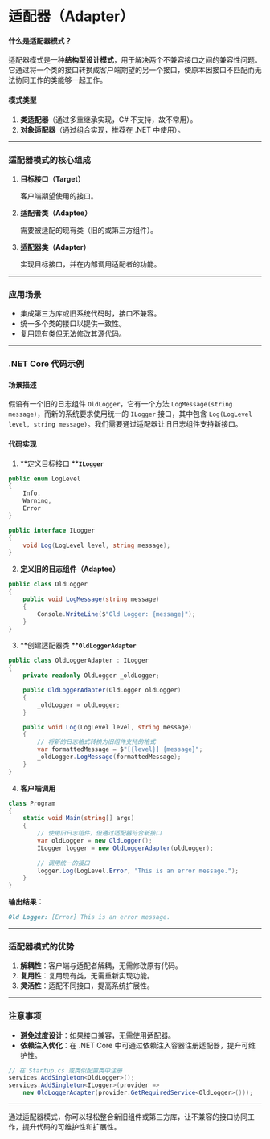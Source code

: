 # 适配器（Adapter）
#### 什么是适配器模式？

适配器模式是一种**结构型设计模式**，用于解决两个不兼容接口之间的兼容性问题。它通过将一个类的接口转换成客户端期望的另一个接口，使原本因接口不匹配而无法协同工作的类能够一起工作。

#### 模式类型

1. **类适配器**（通过多重继承实现，C# 不支持，故不常用）。
2. **对象适配器**（通过组合实现，推荐在 .NET 中使用）。

---

### 适配器模式的核心组成

1. **目标接口（Target）**

   客户端期望使用的接口。
2. **适配者类（Adaptee）**

   需要被适配的现有类（旧的或第三方组件）。
3. **适配器类（Adapter）**

   实现目标接口，并在内部调用适配者的功能。

---

### 应用场景

- 集成第三方库或旧系统代码时，接口不兼容。
- 统一多个类的接口以提供一致性。
- 复用现有类但无法修改其源代码。

---

### .NET Core 代码示例

#### 场景描述

假设有一个旧的日志组件 `OldLogger`，它有一个方法 `LogMessage(string message)`，而新的系统要求使用统一的 `ILogger` 接口，其中包含 `Log(LogLevel level, string message)`。我们需要通过适配器让旧日志组件支持新接口。

#### 代码实现

1. **定义目标接口 ****`ILogger`**

```C#
public enum LogLevel
{
    Info,
    Warning,
    Error
}

public interface ILogger
{
    void Log(LogLevel level, string message);
}
```
2. **定义旧的日志组件（Adaptee）**

```C#
public class OldLogger
{
    public void LogMessage(string message)
    {
        Console.WriteLine($"Old Logger: {message}");
    }
}
```
3. **创建适配器类 ****`OldLoggerAdapter`**

```C#
public class OldLoggerAdapter : ILogger
{
    private readonly OldLogger _oldLogger;

    public OldLoggerAdapter(OldLogger oldLogger)
    {
        _oldLogger = oldLogger;
    }

    public void Log(LogLevel level, string message)
    {
        // 将新的日志格式转换为旧组件支持的格式
        var formattedMessage = $"[{level}] {message}";
        _oldLogger.LogMessage(formattedMessage);
    }
}
```
4. **客户端调用**

```C#
class Program
{
    static void Main(string[] args)
    {
        // 使用旧日志组件，但通过适配器符合新接口
        var oldLogger = new OldLogger();
        ILogger logger = new OldLoggerAdapter(oldLogger);
        
        // 调用统一的接口
        logger.Log(LogLevel.Error, "This is an error message.");
    }
}
```

**输出结果：**

```Markdown
Old Logger: [Error] This is an error message.
```

---

### 适配器模式的优势

1. **解耦性**：客户端与适配者解耦，无需修改原有代码。
2. **复用性**：复用现有类，无需重新实现功能。
3. **灵活性**：适配不同接口，提高系统扩展性。

---

### 注意事项

- **避免过度设计**：如果接口兼容，无需使用适配器。
- **依赖注入优化**：在 .NET Core 中可通过依赖注入容器注册适配器，提升可维护性。

```C#
// 在 Startup.cs 或类似配置类中注册
services.AddSingleton<OldLogger>();
services.AddSingleton<ILogger>(provider => 
    new OldLoggerAdapter(provider.GetRequiredService<OldLogger>()));
```

---

通过适配器模式，你可以轻松整合新旧组件或第三方库，让不兼容的接口协同工作，提升代码的可维护性和扩展性。
